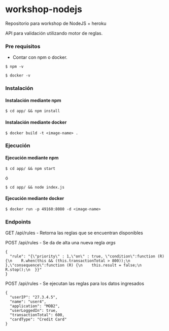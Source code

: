 # workshop-nodejs

Repositorio para workshop de NodeJS + heroku

API para validación utilizando motor de reglas.

### Pre requisitos

- Contar con npm o docker.

```
$ npm -v
```


```
$ docker -v
```

### Instalación

#### Instalación mediante npm

```
$ cd app/ && npm install
```

#### Instalación mediante docker

```
$ docker build -t <image-name> .
```

### Ejecución

#### Ejecución mediante npm

```
$ cd app/ && npm start
```
ó

```
$ cd app/ && node index.js
```

#### Ejecución mediante docker


```
$ docker run -p 49160:8080 -d <image-name>
```


### Endpoints

GET /api/rules - Retorna las reglas que se encuentran disponibles

POST /api/rules - Se da de alta una nueva regla
_args_
```
{
  "rule": "{\"priority\" : 1,\"on\" : true, \"condition\":function (R) {\n    R.when(this && (this.transactionTotal > 800));\n  },\"consequence\":function (R) {\n    this.result = false;\n    R.stop();\n  }}"
}
```

POST /api/rules - Se ejecutan las reglas para los datos ingresados
```
{
  "userIP": "27.3.4.5",
  "name": "user4",
  "application": "MOB2",
  "userLoggedIn": true,
  "transactionTotal": 600,
  "cardType": "Credit Card"
}
```
